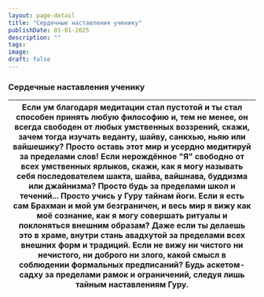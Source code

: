 ```yaml
---
layout: page-detail
title: "Сердечные наставления ученику"
publishDate: 01-01-2025
description: ""
tags:
image:
draft: false
---
```


### Сердечные наставления ученику

| Если ум благодаря медитации стал пустотой и ты стал способен принять любую философию и, тем не менее, он всегда свободен от любых умственных воззрений, скажи, зачем тогда изучать веданту, шайву, санкхью, ньяю или вайшешику? Просто оставь этот мир и усердно медитируй за пределами слов! Если нерождённое "Я" свободно от всех умственных ярлыков, скажи, как я могу называть себя последователем шакта, шайва, вайшнава, буддизма или джайнизма? Просто будь за пределами школ и течений... Просто учись у Гуру тайнам йоги. Если я есть сам Брахман и мой ум безграничен, и весь мир я вижу как моё сознание, как я могу совершать ритуалы и поклоняться внешним образам? Даже если ты делаешь это в храме, внутри стань авадхутой за пределами всех внешних форм и традиций. Если не вижу ни чистого ни нечистого, ни доброго ни злого, какой смысл в соблюдении формальных предписаний? Будь аскетом-садху за пределами рамок и ограничений, следуя лишь тайным наставлениям Гуру. |
| ------------------------------------------------------------------------------------------------------------------------------------------------------------------------------------------------------------------------------------------------------------------------------------------------------------------------------------------------------------------------------------------------------------------------------------------------------------------------------------------------------------------------------------------------------------------------------------------------------------------------------------------------------------------------------------------------------------------------------------------------------------------------------------------------------------------------------------------------------------------------------------------------------------------------------------------------------------------------------------------- |
  
  
